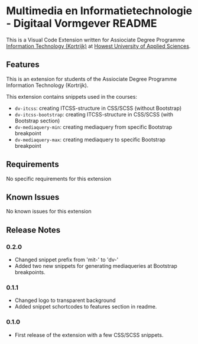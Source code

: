 # Multimedia en Informatietechnologie - Digitaal Vormgever README

This is a Visual Code Extension written for Assiociate Degree Programme [Information Technology (Kortrijk)](https://www.howest.be/MIT) at [Howest University of Applied Sciences](https://howest.be).

## Features

This is an extension for students of the Assiociate Degree Programme Information Technology (Kortrijk).

This extension contains snippets used in the courses:

- `dv-itcss`: creating ITCSS-structure in CSS/SCSS (without Bootstrap)
- `dv-itcss-bootstrap`: creating ITCSS-structure in CSS/SCSS (with Bootstrap section)
- `dv-mediaquery-min`: creating mediaquery from specific Bootstrap breakpoint
- `dv-mediaquery-max`: creating mediaquery to specific Bootstrap breakpoint

## Requirements

No specific requirements for this extension

## Known Issues

No known issues for this extension

## Release Notes

### 0.2.0
- Changed snippet prefix from 'mit-' to 'dv-'
- Added two new snippets for generating mediaqueries at Bootstrap breakpoints.

### 0.1.1

- Changed logo to transparent background
- Added snippet schortcodes to features section in readme.

### 0.1.0

- First release of the extension with a few CSS/SCSS snippets.
